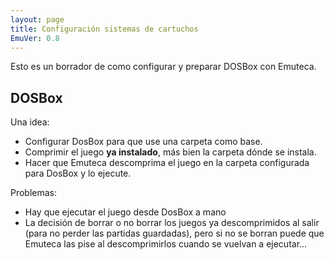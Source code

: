 ```yaml
---
layout: page
title: Configuración sistemas de cartuchos
EmuVer: 0.8
---
```


Esto es un borrador de como configurar y preparar DOSBox con Emuteca.

## DOSBox ##

Una idea:
  
  - Configurar DosBox para que use una carpeta como base.
  - Comprimir el juego **ya instalado**, más bien la carpeta dónde se instala.
  - Hacer que Emuteca descomprima el juego en la carpeta configurada para DosBox y lo ejecute.

Problemas:

  - Hay que ejecutar el juego desde DosBox a mano
  - La decisión de borrar o no borrar los juegos ya descomprimidos al salir (para no perder las partidas guardadas), pero si no se borran puede que Emuteca las pise al descomprimirlos cuando se vuelvan a ejecutar...